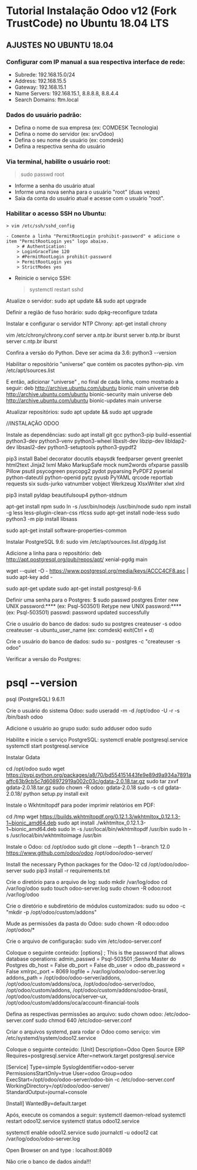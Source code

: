 # Tutorial Instalação Odoo v12 (Fork TrustCode) no Ubuntu 18.04 LTS


## AJUSTES NO UBUNTU 18.04

### Configurar com IP manual a sua respectiva interface de rede:
  - Subrede: 192.168.15.0/24
  - Address: 192.168.15.5
  - Gateway: 192.168.15.1
  - Name Servers: 192.168.15.1, 8.8.8.8, 8.8.4.4
  - Search Domains: ftm.local

### Dados do usuário padrão:
  - Defina o nome de sua empresa (ex: COMDESK Tecnologia)
  - Defina o nome do servidor (ex: srvOdoo)
  - Defina o seu nome de usuário (ex: comdesk)
  - Defina a respectiva senha do usuário

### Via terminal, habilite o usuário root:
  > sudo passwd root
  - Informe a senha do usuário atual
  - Informe uma nova senha para o usuário "root" (duas vezes)
  - Saia da conta do usuário atual e acesse com o usuário "root".

### Habilitar o acesso SSH no Ubuntu:
    > vim /etc/ssh/sshd_config

    - Comente a linha "PermitRootLogin prohibit-password" e adicione o item "PermitRootLogin yes" logo abaixo.
        > # Authentication:
        > LoginGraceTime 120
        > #PermitRootLogin prohibit-password
        > PermitRootLogin yes
        > StrictModes yes

  - Reinicie o serviço SSH:
    > systemctl restart sshd


Atualize o servidor:
sudo apt update && sudo apt upgrade

Definir a região de fuso horário:
sudo dpkg-reconfigure tzdata

Instalar e configurar o servidor NTP Chrony:
apt-get install chrony

vim /etc/chrony/chrony.conf
server a.ntp.br iburst
server b.ntp.br iburst
server c.ntp.br iburst


Confira a versão do Python. Deve ser acima da 3.6:
python3 --version


Habilitar o repositório "universe" que contém os pacotes python-pip.
vim /etc/apt/sources.list

E então, adicionar "universe" , no final de cada linha, como mostrado a seguir:
deb http://archive.ubuntu.com/ubuntu bionic main universe
deb http://archive.ubuntu.com/ubuntu bionic-security main universe
deb http://archive.ubuntu.com/ubuntu bionic-updates main universe

Atualizar repositórios:
sudo apt update && sudo apt upgrade



//INSTALAÇÃO ODOO

Instale as dependências:
sudo apt install git gcc python3-pip build-essential python3-dev python3-venv python3-wheel libxslt-dev libzip-dev libldap2-dev libsasl2-dev python3-setuptools python3-pypdf2

pip3 install Babel decorator docutils ebaysdk feedparser gevent greenlet html2text Jinja2 lxml Mako MarkupSafe mock num2words ofxparse passlib Pillow psutil psycogreen psycopg2 pydot pyparsing PyPDF2 pyserial python-dateutil python-openid pytz pyusb PyYAML qrcode reportlab requests six suds-jurko vatnumber vobject Werkzeug XlsxWriter xlwt xlrd

pip3 install pyldap beautifulsoup4 python-stdnum


apt-get install npm
sudo ln -s /usr/bin/nodejs /usr/bin/node
sudo npm install -g less less-plugin-clean-css rtlcss
sudo apt-get install node-less
sudo python3 -m pip install libsass

sudo apt-get install software-properties-common


Instalar PostgreSQL 9.6:
sudo vim /etc/apt/sources.list.d/pgdg.list

Adicione a linha para o repositório:
deb http://apt.postgresql.org/pub/repos/apt/ xenial-pgdg main

wget --quiet -O - https://www.postgresql.org/media/keys/ACCC4CF8.asc | sudo apt-key add -

sudo apt-get update
sudo apt-get install postgresql-9.6


Definir uma senha para o Postgres:
$ sudo passwd postgres
Enter new UNIX password:**** (ex: Psql-503501)
Retype new UNIX password:**** (ex: Psql-503501)
passwd: password updated successfully


Crie o usuário do banco de dados:
sudo su postgres
createuser -s odoo
createuser -s ubuntu_user_name (ex: comdesk)
exit(Ctrl + d)

Crie o usuário do banco de dados:
sudo su - postgres -c "createuser -s odoo"

Verificar a versão do Postgres:
# psql --version
psql (PostgreSQL) 9.6.11

Crie o usuário do sistema Odoo:
sudo useradd -m -d /opt/odoo -U -r -s /bin/bash odoo

Adicione o usuário ao grupo sudo:
sudo adduser odoo sudo


Habilite e inicie o serviço PostgreSQL:
systemctl enable postgresql.service
systemctl start postgresql.service


Instalar Gdata

cd /opt/odoo
sudo wget https://pypi.python.org/packages/a8/70/bd554151443fe9e89d9a934a7891aaffc63b9cb5c7d608972919a002c03c/gdata-2.0.18.tar.gz
sudo tar zxvf gdata-2.0.18.tar.gz
sudo chown -R odoo: gdata-2.0.18
sudo -s
cd gdata-2.0.18/
python setup.py install
exit


Instale o Wkhtmltopdf para poder imprimir relatórios em PDF:

cd /tmp
wget https://builds.wkhtmltopdf.org/0.12.1.3/wkhtmltox_0.12.1.3-1~bionic_amd64.deb
sudo apt install ./wkhtmltox_0.12.1.3-1~bionic_amd64.deb
sudo ln -s /usr/local/bin/wkhtmltopdf /usr/bin
sudo ln -s /usr/local/bin/wkhtmltoimage /usr/bin



Instale o Odoo:
cd /opt/odoo
sudo git clone --depth 1 --branch 12.0 https://www.github.com/odoo/odoo /opt/odoo/odoo-server/


Install the necessary Python packages for the Odoo-12
cd /opt/odoo/odoo-server
sudo pip3 install -r requirements.txt

Crie o diretório para o arquivo de log:
sudo mkdir /var/log/odoo
cd /var/log/odoo
sudo touch odoo-server.log
sudo chown -R odoo:root /var/log/odoo

Crie o diretório e subdiretório de módulos customizados:
sudo su odoo -c "mkdir -p /opt/odoo/custom/addons"

Mude as permissões da pasta do Odoo:
sudo chown -R odoo:odoo /opt/odoo/*


Crie o arquivo de configuração:
sudo vim /etc/odoo-server.conf

Coloque o seguinte conteúdo:
[options]
; This is the password that allows database operations:
admin_passwd = Psql-503501 ;Senha Master do Postgres
db_host = False
db_port = False
db_user = odoo
db_password = False
xmlrpc_port = 8069
logfile = /var/log/odoo/odoo-server.log
addons_path = /opt/odoo/odoo-server/addons, /opt/odoo/custom/addons/oca, /opt/odoo/odoo-server/odoo, /opt/odoo/custom/addons, /opt/odoo/custom/addons/odoo-brasil, /opt/odoo/custom/addons/oca/server-ux, /opt/odoo/custom/addons/oca/account-financial-tools

Defina as respectivas permissões ao arquivo:
sudo chown odoo: /etc/odoo-server.conf
sudo chmod 640 /etc/odoo-server.conf


Criar o arquivos systemd, para rodar o Odoo como serviço:
vim /etc/systemd/system/odoo12.service

Coloque o seguinte conteúdo:
[Unit]
Description=Odoo Open Source ERP
Requires=postgresql.service
After=network.target postgresql.service

[Service]
Type=simple
SyslogIdentifier=odoo-server
PermissionsStartOnly=true
User=odoo
Group=odoo
ExecStart=/opt/odoo/odoo-server/odoo-bin -c /etc/odoo-server.conf
WorkingDirectory=/opt/odoo/odoo-server/
StandardOutput=journal+console

[Install]
WantedBy=default.target


Após, execute os comandos a seguir:
systemctl daemon-reload
systemctl restart odoo12.service
systemctl status odoo12.service

systemctl enable odoo12.service
sudo journalctl -u odoo12
cat /var/log/odoo/odoo-server.log


Open Browser on and type :
localhost:8069

Não crie o banco de dados ainda!!!


